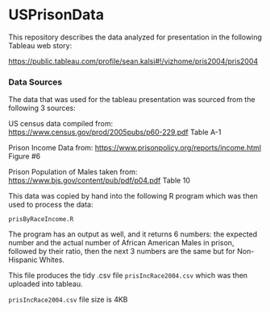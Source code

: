 # USPrisonData

This repository describes the data analyzed for presentation in the following Tableau web story:

https://public.tableau.com/profile/sean.kalsi#!/vizhome/pris2004/pris2004

### Data Sources

The data that was used for the tableau presentation was sourced from the following 3 sources:

US census data compiled from: https://www.census.gov/prod/2005pubs/p60-229.pdf Table A-1

Prison Income Data from: https://www.prisonpolicy.org/reports/income.html Figure #6

Prison Population of Males taken from: https://www.bjs.gov/content/pub/pdf/p04.pdf  Table 10

This data was copied by hand into the following R program which was then used to process the data:

`prisByRaceIncome.R`

The program has an output as well, and it returns 6 numbers: the expected number and the actual number of African American Males in prison, followed by their ratio, then the next 3 numbers are the same but for Non-Hispanic Whites.

This file produces the tidy .csv file `prisIncRace2004.csv` which was then uploaded into tableau.

`prisIncRace2004.csv` file size is 4KB
